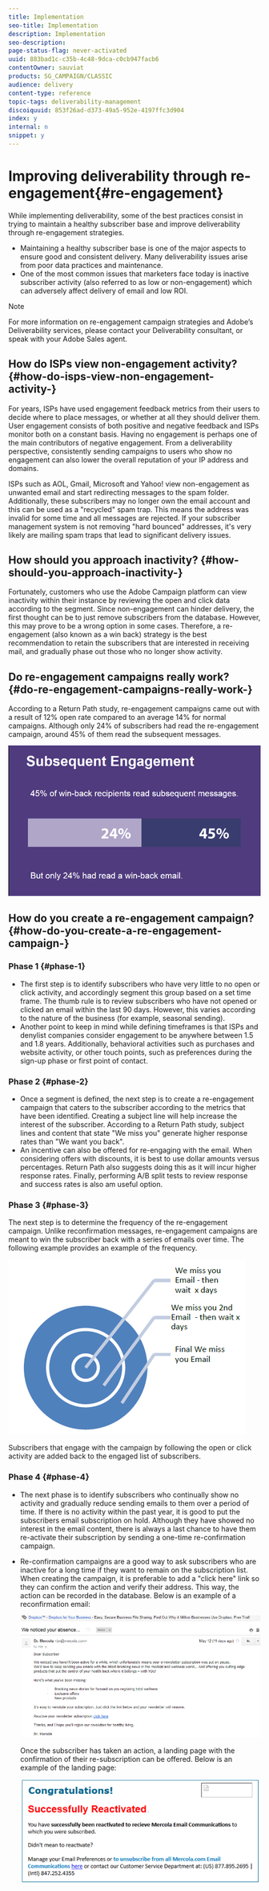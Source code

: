 ```yaml
---
title: Implementation
seo-title: Implementation
description: Implementation
seo-description: 
page-status-flag: never-activated
uuid: 883bad1c-c35b-4c48-9dca-c0cb947facb6
contentOwner: sauviat
products: SG_CAMPAIGN/CLASSIC
audience: delivery
content-type: reference
topic-tags: deliverability-management
discoiquuid: 853f26ad-d373-49a5-952e-4197ffc3d904
index: y
internal: n
snippet: y
---
```


# Improving deliverability through re-engagement{#re-engagement}

While implementing deliverability, some of the best practices consist in trying to maintain a healthy subscriber base and improve deliverability through re-engagement strategies.

* Maintaining a healthy subscriber base is one of the major aspects to ensure good and consistent delivery. Many deliverability issues arise from poor data practices and maintenance.
* One of the most common issues that marketers face today is inactive subscriber activity (also referred to as low or non-engagement) which can adversely affect delivery of email and low ROI.

>[!NOTE]
>
>For more information on re-engagement campaign strategies and Adobe’s Deliverability services, please contact your Deliverability consultant, or speak with your Adobe Sales agent.

## How do ISPs view non-engagement activity? {#how-do-isps-view-non-engagement-activity-}

For years, ISPs have used engagement feedback metrics from their users to decide where to place messages, or whether at all they should deliver them. User engagement consists of both positive and negative feedback and ISPs monitor both on a constant basis. Having no engagement is perhaps one of the main contributors of negative engagement. From a deliverability perspective, consistently sending campaigns to users who show no engagement can also lower the overall reputation of your IP address and domains.

ISPs such as AOL, Gmail, Microsoft and Yahoo! view non-engagement as unwanted email and start redirecting messages to the spam folder. Additionally, these subscribers may no longer own the email account and this can be used as a "recycled" spam trap. This means the address was invalid for some time and all messages are rejected. If your subscriber management system is not removing "hard bounced" addresses, it's very likely are mailing spam traps that lead to significant delivery issues.

## How should you approach inactivity? {#how-should-you-approach-inactivity-}

Fortunately, customers who use the Adobe Campaign platform can view inactivity within their instance by reviewing the open and click data according to the segment. Since non-engagement can hinder delivery, the first thought can be to just remove subscribers from the database. However, this may prove to be a wrong option in some cases. Therefore, a re-engagement (also known as a win back) strategy is the best recommendation to retain the subscribers that are interested in receiving mail, and gradually phase out those who no longer show activity.

## Do re-engagement campaigns really work? {#do-re-engagement-campaigns-really-work-}

According to a Return Path study, re-engagement campaigns came out with a result of 12% open rate compared to an average 14% for normal campaigns. Although only 24% of subscribers had read the re-engagement campaign, around 45% of them read the subsequent messages. 

![](assets/deliverability_implementation_1.png)

## How do you create a re-engagement campaign? {#how-do-you-create-a-re-engagement-campaign-}

### Phase 1 {#phase-1}

* The first step is to identify subscribers who have very little to no open or click activity, and accordingly segment this group based on a set time frame. The thumb rule is to review subscribers who have not opened or clicked an email within the last 90 days. However, this varies according to the nature of the business (for example, seasonal sending).
* Another point to keep in mind while defining timeframes is that ISPs and denylist companies consider engagement to be anywhere between 1.5 and 1.8 years. Additionally, behavioral activities such as purchases and website activity, or other touch points, such as preferences during the sign-up phase or first point of contact.

### Phase 2 {#phase-2}

* Once a segment is defined, the next step is to create a re-engagement campaign that caters to the subscriber according to the metrics that have been identified. Creating a subject line will help increase the interest of the subscriber. According to a Return Path study, subject lines and content that state "We miss you" generate higher response rates than "We want you back".
* An incentive can also be offered for re-engaging with the email. When considering offers with discounts, it is best to use dollar amounts versus percentages. Return Path also suggests doing this as it will incur higher response rates. Finally, performing A/B split tests to review response and success rates is also am useful option.

### Phase 3 {#phase-3}

The next step is to determine the frequency of the re-engagement campaign. Unlike reconfirmation messages, re-engagement campaigns are meant to win the subscriber back with a series of emails over time. The following example provides an example of the frequency.

![](assets/deliverability_implementation_2.png)

Subscribers that engage with the campaign by following the open or click activity are added back to the engaged list of subscribers.

### Phase 4 {#phase-4}

* The next phase is to identify subscribers who continually show no activity and gradually reduce sending emails to them over a period of time. If there is no activity within the past year, it is good to put the subscribers email subscription on hold. Although they have showed no interest in the email content, there is always a last chance to have them re-activate their subscription by sending a one-time re-confirmation campaign.
* Re-confirmation campaigns are a good way to ask subscribers who are inactive for a long time if they want to remain on the subscription list. When creating the campaign, it is preferable to add a "click here" link so they can confirm the action and verify their address. This way, the action can be recorded in the database. Below is an example of a reconfirmation email:

  ![](assets/deliverability_implementation_3.png)

  Once the subscriber has taken an action, a landing page with the confirmation of their re-subscription can be offered. Below is an example of the landing page:

  ![](assets/deliverability_implementation_4.png)
